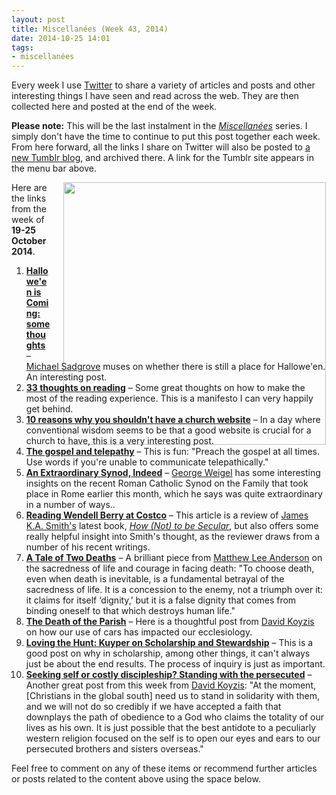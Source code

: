 ```yaml
---
layout: post
title: Miscellanées (Week 43, 2014)
date: 2014-10-25 14:01
tags:
- miscellanées
---
```

Every week I use <a href="http://twitter.com/jakebelder">Twitter</a> to share a variety of articles and posts and other interesting things I have seen and read across the web. They are then collected here and posted at the end of the week.

<strong>Please note:</strong> This will be the last instalment in the <em><a href="http://blog.jakebelder.com/tag/miscellanes">Miscellanées</a></em> series. I simply don't have the time to continue to put this post together each week. From here forward, all the links I share on Twitter will also be posted to <a href="http://jakebelder.tumblr.com">a new Tumblr blog</a>, and archived there. A link for the Tumblr site appears in the menu bar above.

<div style="float: right; margin: 0px 1px 0px 20px; width: 420px; height: 285px;"><img src="https://dl.dropboxusercontent.com/u/3897986/Jake%20Blog%20Images/IMG_20141024_100926.jpg" width="420"></div>
Here are the links from the week of <strong>19-25 October 2014</strong>.

<ol>
<li><strong><a href="http://bit.ly/ZCjVss">Hallowe'en is Coming: some thoughts</a></strong> – <a href="http://twitter.com/Sadgrovem">Michael Sadgrove</a> muses on whether there is still a place for Hallowe'en. An interesting post.</li>

<li><strong><a href="http://bit.ly/1yRgKwl">33 thoughts on reading</a></strong> – Some great thoughts on how to make the most of the reading experience. This is a manifesto I can very happily get behind.</li>

<li><strong><a href="http://bit.ly/1s1lbMs">10 reasons why you shouldn't have a church website</a></strong> – In a day where conventional wisdom seems to be that a good website is crucial for a church to have, this is a very interesting post.</li>

<li><strong><a href="http://bit.ly/1re29mW">The gospel and telepathy</a></strong> – This is fun: "Preach the gospel at all times. Use words if you're unable to communicate telepathically."</li>

<li><strong><a href="http://bit.ly/1rdB2Z1">An Extraordinary Synod, Indeed</a></strong> – <a href="http://en.wikipedia.org/wiki/George_Weigel">George Weigel</a> has some interesting insights on the recent Roman Catholic Synod on the Family that took place in Rome earlier this month, which he says was quite extraordinary in a number of ways..</li>

<li><strong><a href="http://bit.ly/1sNYI9m">Reading Wendell Berry at Costco</a></strong> – This article is a review of <a href="http://twitter.com/james_ka_smith">James K.A. Smith's</a> latest book, <em><a href="http://amzn.to/1xWdxeo">How (Not) to be Secular</a></em>, but also offers some really helpful insight into Smith's thought, as the reviewer draws from a number of his recent writings.</li>

<li><strong><a href="http://bit.ly/1yk0DEw">A Tale of Two Deaths</a></strong> – A brilliant piece from <a href="http://twitter.com/mattleeanderson">Matthew Lee Anderson</a> on the sacredness of life and courage in facing death: "To choose death, even when death is inevitable, is a fundamental betrayal of the sacredness of life. It is a concession to the enemy, not a triumph over it: it claims for itself ‘dignity,’ but it is a false dignity that comes from binding oneself to that which destroys human life."</li>

<li><strong><a href="http://bit.ly/1ynXEuS">The Death of the Parish</a></strong> – Here is a thoughtful post from <a href="http://twitter.com/ByzntnCalvnst">David Koyzis</a> on how our use of cars has impacted our ecclesiology.</li>

<li><strong><a href="http://bit.ly/1sgpjIq">Loving the Hunt: Kuyper on Scholarship and Stewardship</a></strong> – This is a good post on why in scholarship, among other things, it can't always just be about the end results. The process of inquiry is just as important.</li>

<li><strong><a href="http://bit.ly/1wjyYWh">Seeking self or costly discipleship? Standing with the persecuted</a></strong> – Another great post from this week from <a href="http://twitter.com/ByzntnCalvnst">David Koyzis</a>: "At the moment, [Christians in the global south] need us to stand in solidarity with them, and we will not do so credibly if we have accepted a faith that downplays the path of obedience to a God who claims the totality of our lives as his own. It is just possible that the best antidote to a peculiarly western religion focused on the self is to open our eyes and ears to our persecuted brothers and sisters overseas."</li>
</ol>

Feel free to comment on any of these items or recommend further articles or posts related to the content above using the space below.
